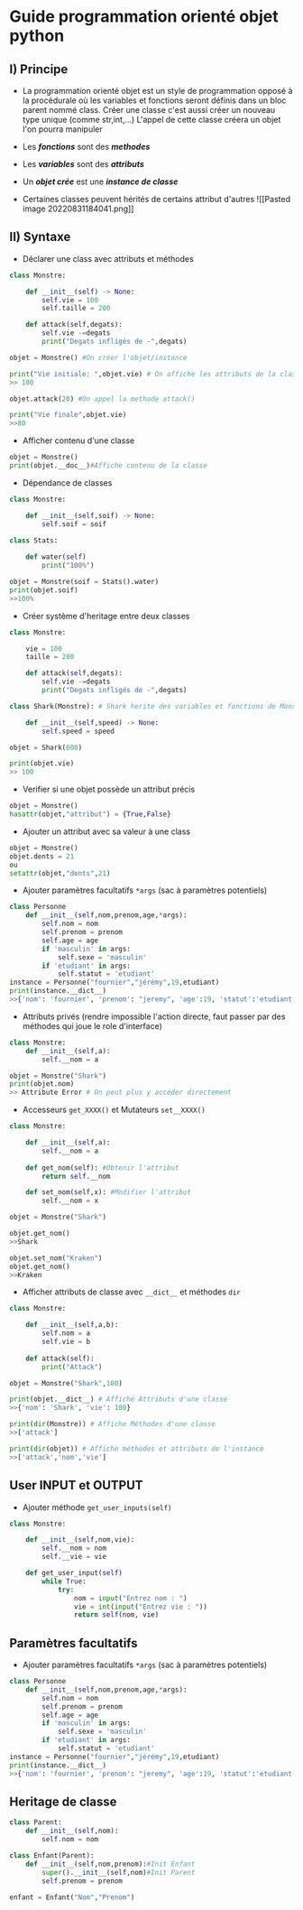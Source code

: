 # Guide programmation orienté objet python

## I) Principe 

*  La programmation orienté objet est un style de programmation opposé à la procédurale où les variables et fonctions seront définis dans un bloc parent nommé class. Créer une classe c'est aussi créer un nouveau type unique (comme str,int,...) L'appel de cette classe créera un objet l'on pourra manipuler

* Les ***fonctions*** sont des ***methodes***

* Les ***variables*** sont des ***attributs***

* Un ***objet crée*** est une ***instance de classe***

* Certaines classes peuvent hérités de certains attribut d'autres 
![[Pasted image 20220831184041.png]]

## II) Syntaxe 
* Déclarer une class avec attributs et méthodes
```python
class Monstre:

    def __init__(self) -> None:
        self.vie = 100
        self.taille = 200

    def attack(self,degats):
        self.vie -=degats
        print("Degats infligés de -",degats)

objet = Monstre() #On créer l'objet/instance

print("Vie initiale: ",objet.vie) # On affiche les attributs de la classe
>> 100

objet.attack(20) #On appel la methode attack()

print("Vie finale",objet.vie)
>>80
```

* Afficher contenu d'une classe
```python
objet = Monstre()
print(objet.__doc__)#Affiche contenu de la classe
```
* Dépendance de classes 
```python
class Monstre:

    def __init__(self,soif) -> None:
        self.soif = soif
        
class Stats:

	def water(self)
		print("100%")

objet = Monstre(soif = Stats().water)
print(objet.soif)
>>100%

```
* Créer système d'heritage entre deux classes 
```python
class Monstre:

    vie = 100
    taille = 200

    def attack(self,degats):
        self.vie -=degats
        print("Degats infligés de -",degats)

class Shark(Monstre): # Shark herite des variables et fonctions de Monstre() : vie, dégats

    def __init__(self,speed) -> None:
        self.speed = speed

objet = Shark(600)

print(objet.vie)
>> 100
```

* Verifier si une objet possède un attribut précis 
```python
objet = Monstre()
hasattr(objet,"attribut") = {True,False}
```

* Ajouter un attribut avec sa valeur à une class
```python
objet = Monstre()
objet.dents = 21
ou
setattr(objet,"dents",21)
```

* Ajouter paramètres facultatifs `*args` (sac à paramètres potentiels)
```python
class Personne
	def __init__(self,nom,prenom,age,*args):
		self.nom = nom
		self.prenom = prenom
		self.age = age
		if 'masculin' in args:
			self.sexe = 'masculin'
		if 'etudiant' in args:
			self.statut = 'etudiant'
instance = Personne("fournier","jérémy",19,etudiant)
print(instance.__dict__)
>>{'nom': 'fournier', 'prenom': "jeremy", 'age':19, 'statut':'etudiant'}
```

* Attributs privés (rendre impossible l'action directe, faut passer par des méthodes qui joue le role d'interface)
```python
class Monstre:
	def __init__(self,a):
		self.__nom = a

objet = Monstre("Shark")
print(objet.nom)
>> Attribute Error # On peut plus y accéder directement
```

* Accesseurs ``get_XXXX()`` et Mutateurs ``set__XXXX()``
```python
class Monstre:

	def __init__(self,a):
		self.__nom = a
		
	def get_nom(self): #Obtenir l'attribut
		return self.__nom

	def set_nom(self,x): #Modifier l'attribut
		self.__nom = x

objet = Monstre("Shark")

objet.get_nom()
>>Shark

objet.set_nom("Kraken")
objet.get_nom()
>>Kraken
```

* Afficher attributs de classe avec `__dict__` et méthodes `dir`
```python
class Monstre:

	def __init__(self,a,b):
		self.nom = a
		self.vie = b
		
	def attack(self):
		print("Attack")

objet = Monstre("Shark",100)

print(objet.__dict__) # Affiche Attributs d'une classe
>>{'nom': 'Shark', 'vie': 100}

print(dir(Monstre)) # Affiche Méthodes d'une classe
>>['attack']

print(dir(objet)) # Affiche méthodes et attributs de l'instance
>>['attack','nom','vie']
```

## User INPUT et OUTPUT
* Ajouter méthode `get_user_inputs(self)`
```python
class Monstre:

	def __init__(self,nom,vie):
		self.__nom = nom
		self.__vie = vie

	def get_user_input(self)
		while True:
			try:
				nom = input("Entrez nom : ")
				vie = int(input("Entrez vie : "))
				return self(nom, vie)
```
## Paramètres facultatifs
* Ajouter paramètres facultatifs `*args` (sac à paramètres potentiels)
```python
class Personne
	def __init__(self,nom,prenom,age,*args):
		self.nom = nom
		self.prenom = prenom
		self.age = age
		if 'masculin' in args:
			self.sexe = 'masculin'
		if 'etudiant' in args:
			self.statut = 'etudiant'
instance = Personne("fournier","jérémy",19,etudiant)
print(instance.__dict__)
>>{'nom': 'fournier', 'prenom': "jeremy", 'age':19, 'statut':'etudiant'}
```

## Heritage de classe
```python
class Parent:
	def __init__(self,nom):
		self.nom = nom

class Enfant(Parent):
	def __init__(self,nom,prenom):#Init Enfant 
		super().__init__(self,nom)#Init Parent
		self.prenom = prenom
		
enfant = Enfant("Nom","Prenom")
```